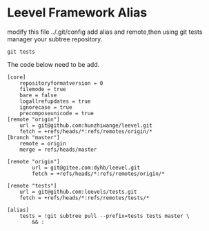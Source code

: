 # Leevel Framework Alias

modify this file ../.git/config add alias and remote,then using git tests manager your subtree repository.

```
git tests
```

The code below need to be add.

```
[core]
    repositoryformatversion = 0
    filemode = true
    bare = false
    logallrefupdates = true
    ignorecase = true
    precomposeunicode = true
[remote "origin"]
    url = git@github.com:hunzhiwange/leevel.git
    fetch = +refs/heads/*:refs/remotes/origin/*
[branch "master"]
    remote = origin
    merge = refs/heads/master

[remote "origin"]
        url = git@gitee.com:dyhb/leevel.git
        fetch = +refs/heads/*:refs/remotes/origin/*

[remote "tests"]
    url = git@github.com:leevels/tests.git
    fetch = +refs/heads/*:refs/remotes/tests/*

[alias]      
    tests = !git subtree pull --prefix=tests tests master \
        && :
```

